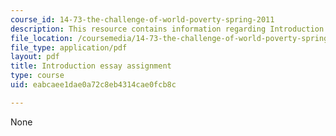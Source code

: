 ```yaml
---
course_id: 14-73-the-challenge-of-world-poverty-spring-2011
description: This resource contains information regarding Introduction
file_location: /coursemedia/14-73-the-challenge-of-world-poverty-spring-2011/eabcaee1dae0a72c8eb4314cae0fcb8c_MIT14_73S11_intro.pdf
file_type: application/pdf
layout: pdf
title: Introduction essay assignment
type: course
uid: eabcaee1dae0a72c8eb4314cae0fcb8c

---
```

None